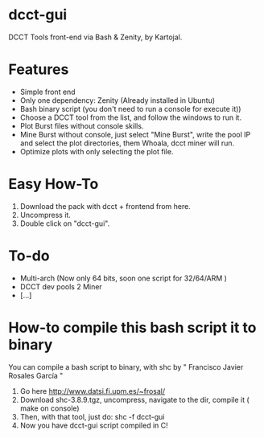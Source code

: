 # dcct-gui
DCCT Tools front-end via Bash &amp; Zenity, by Kartojal.  

# Features
  - Simple front end
  - Only one dependency: Zenity (Already installed in Ubuntu)
  - Bash binary script (you don't need to run a console for execute it))
  - Choose a DCCT tool from the list, and follow the windows to run it.
  - Plot Burst files without console skills.
  - Mine Burst without console, just select "Mine Burst", write the pool IP and select the plot directories, them        Whoala, dcct miner will run.
  - Optimize plots with only selecting the plot file.


# Easy How-To
  1. Download the pack with dcct + frontend from here.
  2. Uncompress it.
  3. Double click on "dcct-gui".

# To-do
  - Multi-arch (Now only 64 bits, soon one script for 32/64/ARM )
  - DCCT dev pools 2 Miner
  - [...]

# How-to compile this bash script  it to binary
  You can compile a bash script to binary, with shc by " Francisco Javier Rosales García "
  1. Go here http://www.datsi.fi.upm.es/~frosal/
  2. Download shc-3.8.9.tgz, uncompress, navigate to the dir, compile it ( make on console)
  3. Then, with that tool, just do:
    shc -f dcct-gui
  4. Now you have dcct-gui script compiled in C!
